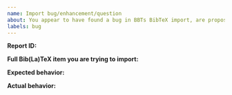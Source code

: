 ```yaml
---
name: Import bug/enhancement/question
about: You appear to have found a bug in BBTs BibTeX import, are proposing an enhancement to the import, or have a question about importing BibTeX.
labels: bug
---
```


<!--
*Please verify **all** of the below before submitting*:

1. you have picked the right category for the issue in the previous screen.
2. in the Zotero addons screen you can see that you have the latest release of BBT (https://github.com/retorquere/zotero-better-bibtex/releases/latest) and Zotero installed
3. you are posting a single bug or feature request
4. you have included a descriptive subject of the problem
5. you are available for follow-up questions and testing
6. you have attached a copy of the BibTeX you were trying to import to this issue.
7. you have included an error-report ID here generated by restarting Zotero with debugging enabled (Help -> Debug Output Logging -> Restart with logging enabled), reproducing your problem, and selecting "Report Better BibTeX error" from the help menu

Picking the right issue category is really important. Each category (`Export`, `General error`, `Import`, `Key generation`, `Question`) has different instructions for gathering the data necessary required to resolve the issue you are experiencing

The error-report is important; it gives me your current BBT settings and a log of what Zotero was doing at the time of import. Without it, I'm effectively blind.

-->

**Report ID:**

**Full Bib(La)TeX item you are trying to import:**

**Expected behavior:**

**Actual behavior:**

